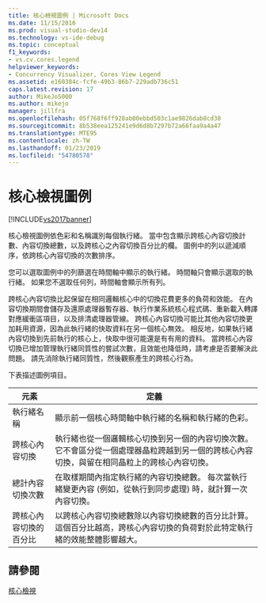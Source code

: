 ```yaml
---
title: 核心檢視圖例 | Microsoft Docs
ms.date: 11/15/2016
ms.prod: visual-studio-dev14
ms.technology: vs-ide-debug
ms.topic: conceptual
f1_keywords:
- vs.cv.cores.legend
helpviewer_keywords:
- Concurrency Visualizer, Cores View Legend
ms.assetid: e160384c-fcfe-49b3-86b7-229adb736c51
caps.latest.revision: 17
author: MikeJo5000
ms.author: mikejo
manager: jillfra
ms.openlocfilehash: 05f768f6ff928ab00ebbd503c1ae9826dab8cd38
ms.sourcegitcommit: 8b538eea125241e9d6d8b7297b72a66faa9a4a47
ms.translationtype: MTE95
ms.contentlocale: zh-TW
ms.lasthandoff: 01/23/2019
ms.locfileid: "54780578"
---
```

# <a name="cores-view-legend"></a>核心檢視圖例
[!INCLUDE[vs2017banner](../includes/vs2017banner.md)]

核心檢視圖例依色彩和名稱識別每個執行緒。 當中包含顯示跨核心內容切換計數、內容切換總數，以及跨核心之內容切換百分比的欄。 圖例中的列以遞減順序，依跨核心內容切換的次數排序。  
  
 您可以選取圖例中的列篩選在時間軸中顯示的執行緒。 時間軸只會顯示選取的執行緒。 如果您不選取任何列，時間軸會顯示所有列。  
  
 跨核心內容切換比起保留在相同邏輯核心中的切換花費更多的負荷和效能。 在內容切換期間會儲存及還原處理器暫存器、執行作業系統核心程式碼、重新載入轉譯對應緩衝區項目，以及排清處理器管線。 跨核心內容切換可能比其他內容切換更加耗用資源，因為此執行緒的快取資料在另一個核心無效。 相反地，如果執行緒內容切換到先前執行的核心上，快取中很可能還是有有用的資料。 當跨核心內容切換已增加管理執行緒同質性的嘗試次數，且效能也降低時，請考慮是否要解決此問題。 請先消除執行緒同質性，然後觀察產生的跨核心行為。  
  
 下表描述圖例項目。  
  
|元素|定義|  
|-------------|----------------|  
|執行緒名稱|顯示前一個核心時間軸中執行緒的名稱和執行緒的色彩。|  
|跨核心內容切換|執行緒也從一個邏輯核心切換到另一個的內容切換次數。 它不會區分從一個處理器晶粒跨越到另一個的跨核心內容切換，與留在相同晶粒上的跨核心內容切換。|  
|總計內容切換次數|在取樣期間內指定執行緒的內容切換總數。 每次當執行緒變更內容 (例如，從執行到同步處理) 時，就計算一次內容切換。|  
|跨核心內容切換的百分比|以跨核心內容切換總數除以內容切換總數的百分比計算。 這個百分比越高，跨核心內容切換的負荷對於此特定執行緒的效能整體影響越大。|  
  
## <a name="see-also"></a>請參閱  
 [核心檢視](../profiling/cores-view.md)
